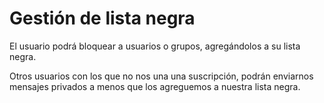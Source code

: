 
Gestión de lista negra
===

El usuario podrá bloquear a usuarios o grupos, agregándolos a su lista negra.

Otros usuarios con los que no nos una una suscripción, podrán enviarnos mensajes privados a menos que los agreguemos a nuestra lista negra. 



